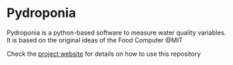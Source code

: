 # Pydroponia
Pydroponia is a python-based software to measure water quality variables. It is based on the original ideas of the Food Computer @MIT

Check the [project website](https://isandex.github.io/pydroponia/) for details on how to use this repository
